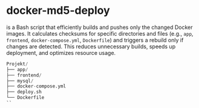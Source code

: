 # docker-md5-deploy
is a Bash script that efficiently builds and pushes only the changed Docker images. It calculates checksums for specific directories and files (e.g., ``app``, ``frontend``, ``docker-compose.yml``, ``Dockerfile``) and triggers a rebuild only if changes are detected. This reduces unnecessary builds, speeds up deployment, and optimizes resource usage.

```Python
Projekt/
├── app/
├── frontend/
├── mysql/
├── docker-compose.yml
├── deploy.sh
└── Dockerfile
``

